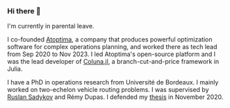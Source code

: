 ### Hi there 👋

I'm currently in parental leave.

I co-founded [Atoptima](https://atoptima.com/), a company that produces powerful optimization software for complex operations planning, and worked there as tech lead from Sep 2020 to Nov 2023.
I led Atoptima's open-source platform and I was the lead developer of [Coluna.jl](https://github.com/atoptima/Coluna.jl), a branch-cut-and-price framework in Julia.

I have a PhD in operations research from Université de Bordeaux. I mainly worked on two-echelon vehicle routing problems.
I was supervised by [Ruslan Sadykov](https://www.researchgate.net/profile/Ruslan-Sadykov) and Rémy Dupas.
I defended my [thesis](https://tel.archives-ouvertes.fr/tel-03097659) in November 2020.



<!--
**guimarqu/guimarqu** is a ✨ _special_ ✨ repository because its `README.md` (this file) appears on your GitHub profile.

Here are some ideas to get you started:

- 🔭 I’m currently working on ...
- 🌱 I’m currently learning ...
- 👯 I’m looking to collaborate on ...
- 🤔 I’m looking for help with ...
- 💬 Ask me about ...
- 📫 How to reach me: ...
- 😄 Pronouns: ...
- ⚡ Fun fact: ...
-->
